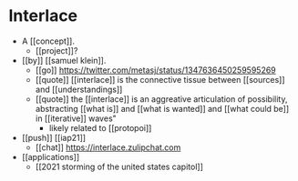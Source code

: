 # Interlace

- A [[concept]].
  - [[project]]?
- [[by]] [[samuel klein]].
  - [[go]] https://twitter.com/metasj/status/1347636450259595269
  - [[quote]] [[interlace]] is the connective tissue between [[sources]] and [[understandings]]
  - [[quote]] the [[interlace]] is an aggreative articulation of possibility, abstracting [[what is]] and [[what is wanted]] and [[what could be]] in [[iterative]] waves"
    - likely related to [[protopoi]]
- [[push]] [[iap21]]
  - [[chat]] https://interlace.zulipchat.com
- [[applications]]
  - [[2021 storming of the united states capitol]]


